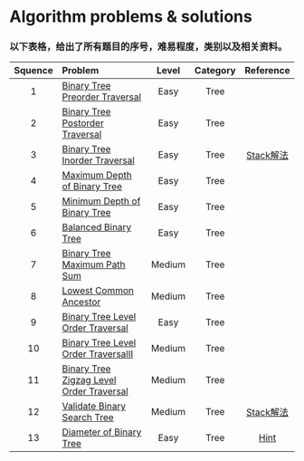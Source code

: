 # Algorithm problems & solutions

### 以下表格，给出了所有题目的序号，难易程度，类别以及相关资料。
| Squence | Problem       | Level  | Category  | Reference |
|:-------:|:--------------|:------:|:---------:|:---------:|
|1|[Binary Tree Preorder Traversal](https://github.com/jzhong4/Leetcode/blob/master/Tree/BinaryTreePreorderTraversal.java)|Easy|Tree||
|2|[Binary Tree Postorder Traversal](https://github.com/jzhong4/Leetcode/blob/master/Tree/BinaryTreePostorderTraversal.java)|Easy|Tree||
|3|[Binary Tree Inorder Traversal](https://github.com/jzhong4/Leetcode/blob/master/Tree/BinaryTreeInorderTraversal.java)|Easy|Tree|[Stack解法](https://discuss.leetcode.com/topic/29472/concise-java-solution-based-on-stack)|
|4|[Maximum Depth of Binary Tree](https://github.com/jzhong4/Leetcode/blob/master/Tree/MaximumDepthOfBinaryTree.java)|Easy|Tree||
|5|[Minimum Depth of Binary Tree](https://github.com/jzhong4/Leetcode/blob/master/Tree/MinimumDepthOfBinaryTree.java)|Easy|Tree||
|6|[Balanced Binary Tree](https://github.com/jzhong4/Leetcode/blob/master/Tree/BalancedBinaryTree.java)|Easy|Tree||
|7|[Binary Tree Maximum Path Sum](https://github.com/jzhong4/Leetcode/blob/master/Tree/BinaryTreeMaximumPathSum.java)|Medium|Tree||
|8|[Lowest Common Ancestor](https://github.com/jzhong4/Leetcode/blob/master/Tree/LowestCommonAncestorOfABinaryTree.java)|Medium|Tree||
|9|[Binary Tree Level Order Traversal](https://github.com/jzhong4/Leetcode/blob/master/Tree/BinaryTreeLevelOrderTraversal.java)|Easy|Tree||
|10|[Binary Tree Level Order TraversalII](https://github.com/jzhong4/Leetcode/blob/master/Tree/BinaryTreeLevelOrderTraversalII.java)|Medium|Tree||
|11|[Binary Tree Zigzag Level Order Traversal](https://github.com/jzhong4/Leetcode/blob/master/Tree/BinaryTreeZigzagLevelOrderTraversal.java)|Medium|Tree||
|12|[Validate Binary Search Tree](https://github.com/jzhong4/Leetcode/blob/master/Tree/ValidateBinarySearchTree.java)|Medium|Tree|[Stack解法](https://leetcode.com/problems/validate-binary-search-tree/#/solutions)|
|13|[Diameter of Binary Tree](https://github.com/jzhong4/Leetcode/blob/master/Tree/DiameterOfBinaryTree.java)|Easy|Tree|[Hint](https://discuss.leetcode.com/topic/83456/java-solution-maxdepth)|
